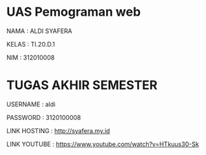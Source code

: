 # UAS Pemograman web 

NAMA : ALDI SYAFERA

KELAS : TI.20.D.1

NIM : 312010008

# TUGAS AKHIR SEMESTER

USERNAME : aldi 

PASSWORD : 3120100008

LINK HOSTING : http://syafera.my.id

LINK YOUTUBE : https://www.youtube.com/watch?v=HTkuus30-Sk
